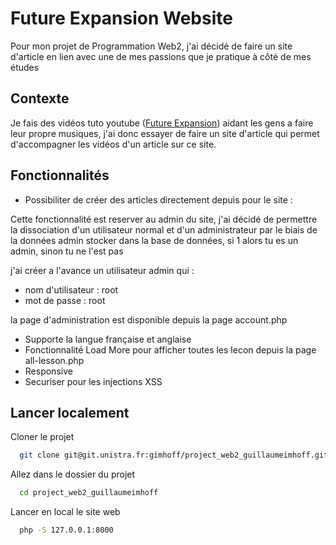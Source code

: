 
# Future Expansion Website

Pour mon projet de Programmation Web2, j'ai décidé de faire un site d'article en lien avec une de mes passions que je pratique à côté de mes études

## Contexte
Je fais des vidéos tuto youtube ([Future Expansion](https://www.youtube.com/@futurexpansion)) aidant les gens a faire leur propre musiques, j'ai donc essayer de faire un site d'article qui permet d'accompagner les vidéos d'un article sur ce site.

## Fonctionnalités

- Possibiliter de créer des articles directement depuis pour le site : 

Cette fonctionnalité est reserver au admin du site, j'ai décidé de permettre la dissociation d'un utilisateur normal et d'un administrateur par le biais de la données admin stocker dans la base de données, si 1 alors tu es un admin, sinon tu ne l'est pas

j'ai créer a l'avance un utilisateur admin qui : 

- nom d'utilisateur : root
- mot de passe : root

la page d'administration est disponible depuis la page account.php

- Supporte la langue française et anglaise
- Fonctionnalité Load More pour afficher toutes les lecon depuis la page all-lesson.php
- Responsive
- Securiser pour les injections XSS


## Lancer localement

Cloner le projet

```bash
  git clone git@git.unistra.fr:gimhoff/project_web2_guillaumeimhoff.git
```

Allez dans le dossier du projet

```bash
  cd project_web2_guillaumeimhoff
```

Lancer en local le site web

```bash
  php -S 127.0.0.1:8000
```

